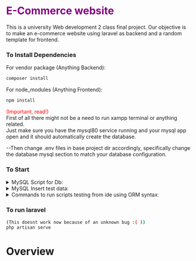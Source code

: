 # <span style="color:purple">E-Commerce website</span>  
This is a university Web development 2 class final project. Our objective is to make an e-commerce website using laravel as backend and a random template for frontend.  

### To Install Dependencies  

For vendor package (Anything Backend): 
```bash
composer install
```  
For node_modules (Anything Frontend): 
```bash
npm install
```

<span style="color:red">(Important, read!)</span>  
First of all there might not be a need to run xampp terminal or anything related.  
Just make sure you have the mysql80 service running and your mysql app open and it should automatically create the database.  


--Then change .env files in base project dir accordingly, specifically change the database mysql section to match your database configuration. 



### To Start
<details>
<summary>MySQL Script for Db:</summary>
<br>  

```bash
php artisan migrate
```

</details>  

<details>
<summary>MySQL Insert test data:</summary>
<br>  

```bash
php artisan db:seed
```

</details>

<details>
<summary>Commands to run scripts testing from ide using ORM syntax:</summary>
<br>
-Open terminal and run:

```bash
php artisan tinker
```


-Then run script like: 

```bash
$user = User::where('username', 'john_doe')->first();
$cart = $user->cart; 
```

</details>  

### To run laravel  
```bash
(This doesnt work now because of an unknown bug :( ))
php artisan serve
```
#
# Overview  

